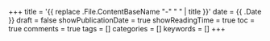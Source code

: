 +++
title = '{{ replace .File.ContentBaseName "-" " " | title }}'
date = {{ .Date }}
draft = false
showPublicationDate = true
showReadingTime = true
toc = true
comments = true
tags = []
categories = []
keywords = []
+++
